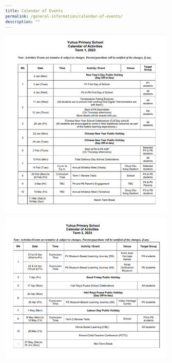 ```yaml
---
title: Calendar of Events
permalink: /general-information/calendar-of-events/
description: ""
---
```

![Term 1 Calendar of Activities 2023](/images/T1_2023_Calendar%20of%20Events.png)

![Term 2 Calendar of Activities 2023](/images/T2_2023_Calendar%20of%20Events.png)
